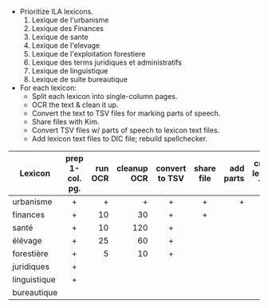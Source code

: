 - Prioritize ILA lexicons.
  1. Lexique de l'urbanisme
  1. Lexique des Finances
  1. Lexique de sante
  1. Lexique de l'elevage
  1. Lexique de l'exploitation forestiere
  1. Lexique des terms juridiques et administratifs
  1. Lexique de linguistique
  1. Lexique de suite bureautique
- For each lexicon:
  - Split each lexicon into single-column pages.
  - OCR the text & clean it up.
  - Convert the text to TSV files for marking parts of speech.
  - Share files with Kim.
  - Convert TSV files w/ parts of speech to lexicon text files.
  - Add lexicon text files to DIC file; rebuild spellchecker.

| Lexicon      | prep 1-col. pg. | run OCR | cleanup OCR | convert to TSV | share file | add parts | create lexicon TXT |
| ---          | :-:             | --:     | --:         | :-:            | :-:        | --:       | :-:                |
| urbanisme    | +               | +       | +           | +              | +          | +         | +                  |
| finances     | +               | 10      | 30          | +              | +          |           |                    |
| santé        | +               | 10      | 120         | +              |            |           |                    |
| élévage      | +               | 25      | 60          | +              |            |           |                    |
| forestière   | +               | 5       | 10          | +              |            |           |                    |
| juridiques   | +               |         |             |                |            |           |                    |
| linguistique | +               |         |             |                |            |           |                    |
| bureautique  |                 |         |             |                |            |           |                    |
